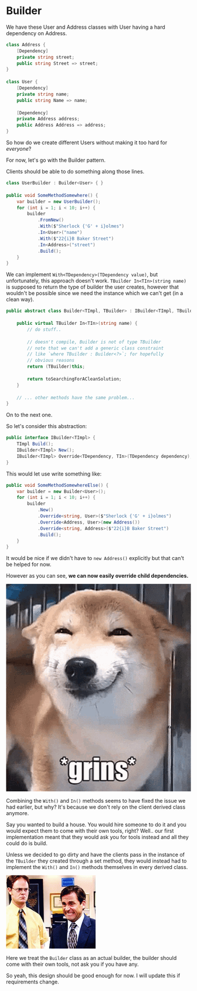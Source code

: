 # Builder

We have these User and Address classes with User having a hard dependency on Address.

```csharp
class Address {
    [Dependency]
    private string street;
    public string Street => street;
}

class User {
    [Dependency]
    private string name;
    public string Name => name;

    [Dependency]
    private Address address;
    public Address Address => address;
}
```

So how do we create different Users without making it too hard for _everyone_?

For now, let's go with the Builder pattern.

Clients should be able to do something along those lines.

```csharp
class UserBuilder : Builder<User> { }

public void SomeMethodSomewhere() {
    var builder = new UserBuilder();
    for (int i = 1; i < 10; i++) {
        builder
            .FromNew()
            .With($"Sherlock {'G' + i}olmes")
            .In<User>("name")
            .With($"22{i}B Baker Street")
            .In<Address>("street")
            .Build();
    }
}
```

We can implement `With<TDependency>(TDependency value)`, but unfortunately, this approach doesn't work.
`TBuilder In<TIn>(string name)` is supposed to return the type of builder the user creates, however that wouldn't be possible since we need the instance which we can't get (in a clean way).

```csharp
public abstract class Builder<TImpl, TBuilder> : IBuilder<TImpl, TBuilder> {

    public virtual TBuilder In<TIn>(string name) {
        // do stuff..

        // doesn't compile, Builder is not of type TBuilder
        // note that we can't add a generic class constraint
        // like `where TBuilder : Builder<?>`; for hopefully
        // obvious reasons
        return (TBuilder)this;

        return toSearchingForACleanSolution;
    }

    // ... other methods have the same problem...
}
```

On to the next one.

So let's consider this abstraction:

```csharp
public interface IBuilder<TImpl> {
    TImpl Build();
    IBuilder<TImpl> New();
    IBuilder<TImpl> Override<TDependency, TIn>(TDependency dependency);
}
```

This would let use write something like:

```csharp
public void SomeMethodSomewhereElse() {
    var builder = new Builder<User>();
    for (int i = 1; i < 10; i++) {
        builder
            .New()
            .Override<string, User>($"Sherlock {'G' + i}olmes")
            .Override<Address, User>(new Address())
            .Override<string, Address>($"22{i}B Baker Street")
            .Build();
    }
}
```

It would be nice if we didn't have to ```new Address()``` explicitly but that can't be helped for now.

However as you can see, **we can now easily override child dependencies.**

![YAY!](../assets/excited.gif)

Combining the ```With()``` and ```In()``` methods seems to have fixed the issue we had earlier, but why?
It's because we don't rely on the client derived class anymore.

Say you wanted to build a house. You would hire someone to do it and you would expect them to come with their own tools, right?
Well.. our first implementation meant that they would ask you for tools instead and all they could do is build.

Unless we decided to go dirty and have the clients pass in the instance of the ```TBuilder``` they created through a set method, they would instead had to implement the ```With()``` and ```In()``` methods themselves in every derived class.

![Yikes](../assets/yikes.gif)

Here we treat the ```Builder``` class as an actual builder, the builder should come with their own tools, not ask you if you have any.

So yeah, this design should be good enough for now. I will update this if requirements change.
